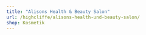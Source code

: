 ```yaml
---
title: "Alisons Health & Beauty Salon"
url: /highcliffe/alisons-health-und-beauty-salon/
shop: Kosmetik
---
```

